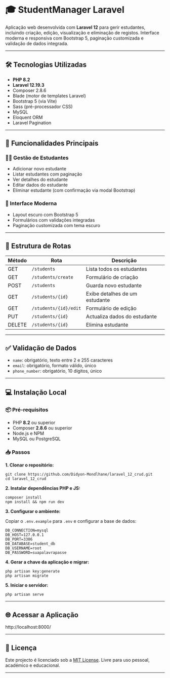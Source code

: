 # 🎓 StudentManager Laravel

Aplicação web desenvolvida com **Laravel 12** para gerir estudantes, incluindo criação, edição, visualização e eliminação de registos. Interface moderna e responsiva com Bootstrap 5, paginação customizada e validação de dados integrada.

---

## 🛠️ Tecnologias Utilizadas

- **PHP 8.2**
- **Laravel 12.19.3**
- Composer 2.8.6
- Blade (motor de templates Laravel)
- Bootstrap 5 (via Vite)
- Sass (pré-processador CSS)
- MySQL
- Eloquent ORM
- Laravel Pagination

---

## 🚀 Funcionalidades Principais

### 👨‍🎓 Gestão de Estudantes
- Adicionar novo estudante
- Listar estudantes com paginação
- Ver detalhes do estudante
- Editar dados do estudante
- Eliminar estudante (com confirmação via modal Bootstrap)

### 🎨 Interface Moderna
- Layout escuro com Bootstrap 5
- Formulários com validações integradas
- Paginação customizada com tema escuro

---

## 📂 Estrutura de Rotas

| Método | Rota                    | Descrição                        |
|--------|-------------------------|----------------------------------|
| GET    | `/students`             | Lista todos os estudantes        |
| GET    | `/students/create`      | Formulário de criação            |
| POST   | `/students`             | Guarda novo estudante            |
| GET    | `/students/{id}`        | Exibe detalhes de um estudante   |
| GET    | `/students/{id}/edit`   | Formulário de edição             |
| PUT    | `/students/{id}`        | Actualiza dados do estudante     |
| DELETE | `/students/{id}`        | Elimina estudante                |

---

## ✅ Validação de Dados

- `name`: obrigatório, texto entre 2 e 255 caracteres
- `email`: obrigatório, formato válido, único
- `phone_number`: obrigatório, 10 dígitos, único

---

## 💻 Instalação Local

### 📦 Pré-requisitos

- PHP **8.2** ou superior
- Composer **2.8.6** ou superior
- Node.js e NPM
- MySQL ou PostgreSQL

### 📥 Passos

**1. Clonar o repositório:**

```
git clone https://github.com/Didyon-Mondlhane/laravel_12_crud.git
cd laravel_12_crud
```

**2. Instalar dependências PHP e JS:**

```
composer install
npm install && npm run dev
```

**3. Configurar o ambiente:**

Copiar o `.env.example` para `.env` e configurar a base de dados:

```env
DB_CONNECTION=mysql
DB_HOST=127.0.0.1
DB_PORT=3306
DB_DATABASE=student_db
DB_USERNAME=root
DB_PASSWORD=suapalavrapasse
```

**4. Gerar a chave da aplicação e migrar:**

```
php artisan key:generate
php artisan migrate
```

**5. Iniciar o servidor:**

```
php artisan serve
```

---

## 🌐 Acessar a Aplicação

http://localhost:8000/


---

## 📌 Licença

Este projecto é licenciado sob a [MIT License](https://spdx.org/licenses/MIT.html). Livre para uso pessoal, académico e educacional.

---